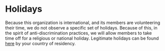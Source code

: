 # Holidays

Because this organization is international, and its members are volunteering their time, we do not observe a specific set of holidays. Because of this, in the spirit of anti-discrimination practices, we will allow members to take time off for a religious or national holiday. Legitimate holidays can be found [here](https://www.timeanddate.com/holidays/) by your country of residency.